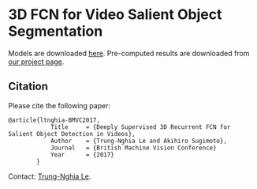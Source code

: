 3D FCN for Video Salient Object Segmentation
=====================================================================================

Models are downloaded [here](https://drive.google.com/open?id=1iowHh0OETwMS0zr6o1BHdPsBnBRXSjHq).
Pre-computed results are downloaded from [our project page](https://sites.google.com/view/ltnghia/research/3d_saliency).

Citation
--------------

Please cite the following paper: 

    @article{ltnghia-BMVC2017,
                Title     = {Deeply Supervised 3D Recurrent FCN for Salient Object Detection in Videos},
                Author    = {Trung-Nghia Le and Akihiro Sugimoto},
                Journal   = {British Machine Vision Conference}
                Year      = {2017}
            }

Contact: [Trung-Nghia Le](https://sites.google.com/view/ltnghia).

